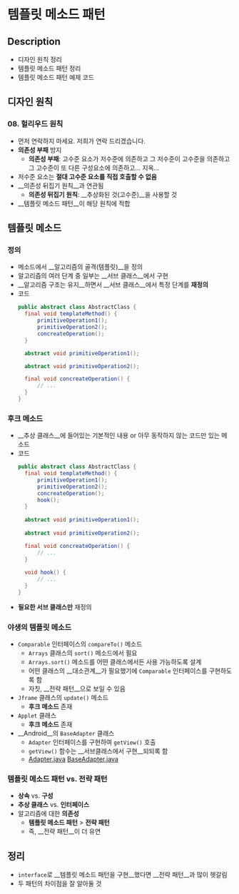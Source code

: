 # 템플릿 메소드 패턴

## Description

- 디자인 원칙 정리
- 템플릿 메소드 패턴 정리
- 템플릿 메소드 패턴 예제 코드

## 디자인 원칙

### 08. 헐리우드 원칙

- 먼저 연락하지 마세요. 저희가 연락 드리겠습니다.
- __의존성 부패__ 방지
  - __의존성 부패__: 고수준 요소가 저수준에 의존하고 그 저수준이 고수준을 의존하고 그 고수준이 또 다른 구성요소에 의존하고… 지옥...
- 저수준 요소는 __절대 고수준 요소를 직접 호출할 수 없음__
- __의존성 뒤집기 원칙__과 연관됨
  - __의존성 뒤집기 원칙__: __추상화된 것(고수준)__을 사용할 것
- __템플릿 메소드 패턴__이 해당 원칙에 적합

## 템플릿 메소드

### 정의

- 메소드에서 __알고리즘의 골격(템플릿)__을 정의
- 알고리즘의 여러 단계 중 일부는 __서브 클래스__에서 구현
- __알고리즘 구조는 유지__하면서 __서브 클래스__에서 특정 단계를 __재정의__
- 코드
  ```java
  public abstract class AbstractClass {
  	final void templateMethod() {
      	primitiveOperation1();
      	primitiveOperation2();
      	concreateOperation();
  	}

  	abstract void primitiveOperation1();

  	abstract void primitiveOperation2();

  	final void concreateOperation() {
      	// ...
  	}
  }
  ```

### 후크 메소드
- __추상 클래스__에 들어있는 기본적인 내용 or 아무 동작하지 않는 코드만 있는 메소드
- 코드
  ``` java
  public abstract class AbstractClass {
  	final void templateMethod() {
      	primitiveOperation1();
      	primitiveOperation2();
      	concreateOperation();
      	hook();
  	}
    
  	abstract void primitiveOperation1();
    
  	abstract void primitiveOperation2();

  	final void concreateOperation() {
      	// ...
  	}
    
  	void hook() {
  		// ...
  	}
  }
  ```
- __필요한 서브 클래스만__ 재정의

### 야생의 템플릿 메소드
- `Comparable` 인터페이스의 `compareTo()` 메소드
  - `Arrays` 클래스의 `sort()` 메소드에서 필요
  - `Arrays.sort()` 메소드를 어떤 클래스에서든 사용 가능하도록 설계
  - 어떤 클래스의 __대소관계__가 필요했기에 `Comparable` 인터페이스를 구현하도록 함
  - 자칫, __전략 패턴__으로 보일 수 있음
- `Jframe` 클래스의 `update()` 메소드
  - __후크 메소드__ 존재
- `Applet` 클래스
  - __후크 메소드__ 존재
- __Android__의 `BaseAdapter` 클래스
  - `Adapter` 인터페이스를 구현하여 `getView()` 호출
  - `getView()` 함수는 __서브클래스에서 구현__되되록 함
  - [Adapter.java](https://github.com/android/platform_frameworks_base/blob/master/core/java/android/widget/Adapter.java) [BaseAdapter.java](https://android.googlesource.com/platform/frameworks/base/+/master/core/java/android/widget/BaseAdapter.java)

### 템플릿 메소드 패턴 vs. 전략 패턴
- __상속__ vs. __구성__
- __추상 클래스__ vs. __인터페이스__
- 알고리즘에 대한 __의존성__
  - __템플릿 메소드 패턴__ > __전략 패턴__
  - 즉, __전략 패턴__이 더 유연

## 정리
- `interface`로 __템플릿 메소드 패턴을 구현__했다면 __전략 패턴__과 많이 헷갈림
- 두 패턴의 차이점을 잘 알아둘 것
